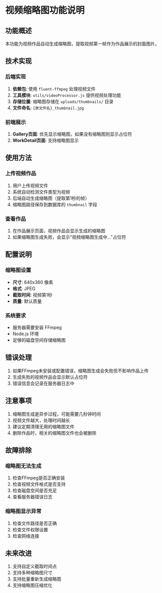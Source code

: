 # 视频缩略图功能说明

## 功能概述

本功能为视频作品自动生成缩略图，提取视频第一帧作为作品展示的封面图片。

## 技术实现

### 后端实现

1. **依赖包**: 使用 `fluent-ffmpeg` 处理视频文件
2. **工具模块**: `utils/videoProcessor.js` 提供视频处理功能
3. **存储位置**: 缩略图存储在 `uploads/thumbnails/` 目录
4. **文件命名**: `{原文件名}_thumbnail.jpg`

### 前端展示

1. **Gallery页面**: 优先显示缩略图，如果没有缩略图则显示占位符
2. **WorkDetail页面**: 支持缩略图显示

## 使用方法

### 上传视频作品

1. 用户上传视频文件
2. 系统自动检测文件类型为视频
3. 后端自动生成缩略图（提取第1秒的帧）
4. 缩略图路径保存到数据库的 `thumbnail` 字段

### 查看作品

1. 在作品展示页面，视频作品会显示生成的缩略图
2. 如果缩略图生成失败，会显示"视频缩略图生成中..."占位符

## 配置说明

### 缩略图设置

- **尺寸**: 640x360 像素
- **格式**: JPEG
- **截取时间**: 视频第1秒
- **质量**: 默认质量

### 系统要求

- 服务器需要安装 FFmpeg
- Node.js 环境
- 足够的磁盘空间存储缩略图

## 错误处理

1. 如果FFmpeg未安装或配置错误，缩略图生成会失败但不影响作品上传
2. 生成失败的视频作品会显示默认占位符
3. 错误信息会记录在服务器日志中

## 注意事项

1. 缩略图生成是异步过程，可能需要几秒钟时间
2. 视频文件越大，处理时间越长
3. 建议定期清理无用的缩略图文件
4. 删除作品时，相关的缩略图文件也会被删除

## 故障排除

### 缩略图无法生成

1. 检查FFmpeg是否正确安装
2. 检查视频文件格式是否支持
3. 检查磁盘空间是否充足
4. 查看服务器错误日志

### 缩略图显示异常

1. 检查文件路径是否正确
2. 检查文件权限设置
3. 检查网络连接

## 未来改进

1. 支持自定义截取时间点
2. 支持多种缩略图尺寸
3. 支持批量重新生成缩略图
4. 支持缩略图压缩优化